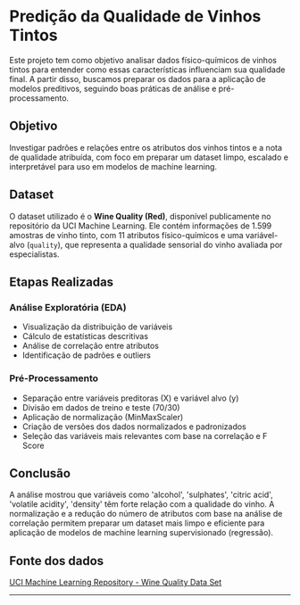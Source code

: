 # Predição da Qualidade de Vinhos Tintos

Este projeto tem como objetivo analisar dados físico-químicos de vinhos tintos para entender como essas características influenciam sua qualidade final. A partir disso, buscamos preparar os dados para a aplicação de modelos preditivos, seguindo boas práticas de análise e pré-processamento.

## Objetivo

Investigar padrões e relações entre os atributos dos vinhos tintos e a nota de qualidade atribuída, com foco em preparar um dataset limpo, escalado e interpretável para uso em modelos de machine learning.

## Dataset

O dataset utilizado é o **Wine Quality (Red)**, disponível publicamente no repositório da UCI Machine Learning. Ele contém informações de 1.599 amostras de vinho tinto, com 11 atributos físico-químicos e uma variável-alvo (`quality`), que representa a qualidade sensorial do vinho avaliada por especialistas.

## Etapas Realizadas

###  Análise Exploratória (EDA)
- Visualização da distribuição de variáveis
- Cálculo de estatísticas descritivas
- Análise de correlação entre atributos
- Identificação de padrões e outliers

###  Pré-Processamento
- Separação entre variáveis preditoras (X) e variável alvo (y)
- Divisão em dados de treino e teste (70/30)
- Aplicação de normalização (MinMaxScaler)
- Criação de versões dos dados normalizados e padronizados
- Seleção das variáveis mais relevantes com base na correlação e F Score


## Conclusão

A análise mostrou que variáveis como 'alcohol', 'sulphates', 'citric acid', 'volatile acidity', 'density' têm forte relação com a qualidade do vinho. A normalização e a redução do número de atributos com base na análise de correlação permitem preparar um dataset mais limpo e eficiente para aplicação de modelos de machine learning supervisionado (regressão).

## Fonte dos dados

[UCI Machine Learning Repository - Wine Quality Data Set](https://archive.ics.uci.edu/ml/datasets/wine+quality)

---
